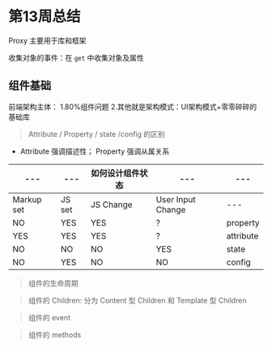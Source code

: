 # 第13周总结

Proxy 主要用于库和框架

收集对象的事件：在 `get` 中收集对象及属性





## 组件基础

前端架构主体： 1.80%组件问题 2.其他就是架构模式：UI架构模式+零零碎碎的基础库

> Attribute / Property / state /config 的区别

- Attribute 强调描述性； Property 强调从属关系

| ---        | ---    | 如何设计组件状态 | ---               | ---       |
| ---------- | ------ | ---------------- | ----------------- | --------- |
| Markup set | JS set | JS Change        | User Input Change | ---       |
| NO         | YES    | YES              | ?                 | property  |
| YES        | YES    | YES              | ?                 | attribute |
| NO         | NO     | NO               | YES               | state     |
| NO         | YES    | NO               | NO                | config    |

> 组件的生命周期

> 组件的 Children: 分为 Content 型 Children 和 Template 型 Children

> 组件的 event

> 组件的 methods
